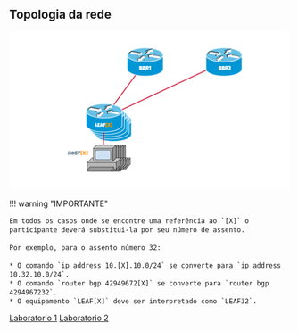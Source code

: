 ## Topologia da rede

![Topología](../assets/topo.svg)

!!! warning "IMPORTANTE"

    Em todos os casos onde se encontre uma referência ao `[X]` o participante deverá substitui-la por seu número de assento.

    Por exemplo, para o assento número 32:
    
    * O comando `ip address 10.[X].10.0/24` se converte para `ip address 10.32.10.0/24`.
    * O comando `router bgp 42949672[X]` se converte para `router bgp 4294967232`.
    * O equipamento `LEAF[X]` deve ser interpretado como `LEAF32`.

[Laboratorio 1](/es/lab1/)
[Laboratorio 2](/es/lab2/)
